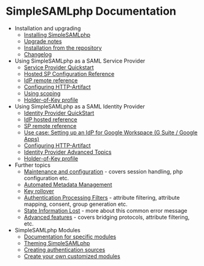 # SimpleSAMLphp Documentation

* Installation and upgrading
  * [Installing SimpleSAMLphp](simplesamlphp-install)
  * [Upgrade notes](simplesamlphp-upgrade-notes)
  * [Installation from the repository](simplesamlphp-install-repo)
  * [Changelog](simplesamlphp-changelog)
* Using SimpleSAMLphp as a SAML Service Provider
  * [Service Provider Quickstart](simplesamlphp-sp)
  * [Hosted SP Configuration Reference](./saml:sp)
  * [IdP remote reference](simplesamlphp-reference-idp-remote)
  * [Configuring HTTP-Artifact](./simplesamlphp-artifact-sp)
  * [Using scoping](./simplesamlphp-scoping)
  * [Holder-of-Key profile](simplesamlphp-hok-sp)
* Using SimpleSAMLphp as a SAML Identity Provider
  * [Identity Provider QuickStart](simplesamlphp-idp)
  * [IdP hosted reference](simplesamlphp-reference-idp-hosted)
  * [SP remote reference](simplesamlphp-reference-sp-remote)
  * [Use case: Setting up an IdP for Google Workspace (G Suite / Google Apps)](simplesamlphp-googleapps)
  * [Configuring HTTP-Artifact](./simplesamlphp-artifact-idp)
  * [Identity Provider Advanced Topics](simplesamlphp-idp-more)
  * [Holder-of-Key profile](simplesamlphp-hok-idp)
* Further topics
  * [Maintenance and configuration](simplesamlphp-maintenance) - covers session handling, php configuration etc.
  * [Automated Metadata Management](/docs/contrib_modules/metarefresh/simplesamlphp-automated_metadata)
  * [Key rollover](./saml:keyrollover)
  * [Authentication Processing Filters](simplesamlphp-authproc) - attribute filtering, attribute mapping, consent, group generation etc.
  * [State Information Lost](simplesamlphp-nostate) - more about this common error message
  * [Advanced features](simplesamlphp-advancedfeatures) - covers bridging protocols, attribute filtering, etc.
* SimpleSAMLphp Modules
  * [Documentation for specific modules](/docs/contributed_modules.html)
  * [Theming SimpleSAMLphp](simplesamlphp-theming)
  * [Creating authentication sources](./simplesamlphp-authsource)
  * [Create your own customized modules](simplesamlphp-modules)
